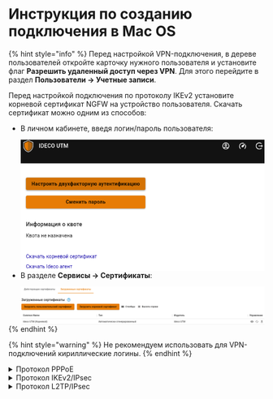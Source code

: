 # Инструкция по созданию подключения в Mac OS

{% hint style="info" %}
Перед настройкой VPN-подключения, в дереве пользователей откройте карточку нужного пользователя и установите флаг **Разрешить удаленный доступ через VPN**. Для этого перейдите в раздел **Пользователи -> Учетные записи**.

Перед настройкой подключения по протоколу IKEv2 установите корневой сертификат NGFW на устройство пользователя. Скачать сертификат можно одним из способов:

*   В личном кабинете, введя логин/пароль пользователя:

    <img align="left" src="../../../.gitbook/assets/ubuntu16.png" alt="" data-size="original">
    
*   В разделе **Сервисы -> Сертификаты**:

    <img align="left" src="../../../.gitbook/assets/certificates2.png" alt="" data-size="original">
{% endhint %}

{% hint style="warning" %}
Не рекомендуем использовать для VPN-подключений кириллические логины.
{% endhint %}

<details>

<summary>Протокол PPPoE</summary>

Для настройки Ideco NGFW перейдите в раздел **Пользователи -> VPN-подключение -> Основное** и установите флаг **Подключение по PPPoE**:

![](../../../.gitbook/assets/pppoe.png)

**Создание подключения в Mac OS**

1\. Перейдите в раздел **Системные настройки -> Сеть**;

2\. Нажмите **Добавить** в левом нижнем углу (иконка ![](../../../.gitbook/assets/macos2.png));

3\. В появившемся окне заполните:

* **Интерфейс** - PPPoE;
* **Ethernet** - Например Wi-Fi;
* **Имя службы** - имя подключения.

<img src="../../../.gitbook/assets/macos8.png" alt="" data-size="original">

4\. Нажмите **Создать** и заполните:

* **Имя службы PPPoE** - имя службы;
* **Имя учетной записи** - логин;
* **Пароль** - пароль.

<img src="../../../.gitbook/assets/macos9.png" alt="" data-size="original">

5\. Нажмите **Подключить**.

</details>

<details>

<summary>Протокол IKEv2/IPsec</summary>

Настройте Ideco NGFW:

1\. Перейдите в раздел **Пользователи -> VPN-подключение -> Основное**.

2\. Установите флаг **Подключение по IKEv2/IPsec** и заполните поля **Домен**:

<img src="../../../.gitbook/assets/ipsec-ikev2-9-11.png" alt="" data-size="original">

**Создание подключения в Mac OS**

1\. Перейдите в раздел **Системные настройки -> Сеть**:

2\. Нажмите **Добавить** в левом нижнем углу (иконка ![](../../../.gitbook/assets/macos2.png));

3\. В появившемся окне заполните поля:

* **Интерфейс** - VPN;
* **Тип VPN** - IKEv2;
* **Имя службы** - имя подключения.

<img src="../../../.gitbook/assets/macos7.png" alt="" data-size="original">

4\. Нажмите **Создать**;

5\. Установите параметры подключения:

* **Адрес сервера** - адрес VPN-сервера;
* **Удаленный ID** - продублируйте адрес VPN-сервера.

<img src="../../../.gitbook/assets/macos11.png" alt="" data-size="original">

6\. Выберите **Настройки аутентификации**;

7\. Укажите идентификационные данные и нажать **OK**:

* **Имя пользователя** - имя пользователя, которому разрешено подключение по VPN;
* **Пароль** - пароль пользователя.

<img src="../../../.gitbook/assets/macos12.png" alt="" data-size="original">

8\. Нажмите **ОК**;

9\. Поставьте флаг в пункте **Показывать статус VPN в строке меню** и нажмите **Применить**.

</details>

<details>

<summary>Протокол L2TP/IPsec</summary>

**Важно:** L2TP IPsec клиенты, находящиеся за одним NAT'ом, могут испытывать проблемы подключения если их более одного. Рекомендуем вместо L2TP IPsec использовать IKEv2 IPsec.

Перед созданием подключения, настройте Ideco NGFW:

1\. Перейдите в раздел **Пользователи -> VPN-подключение -> Основное**.

2\. Установите флаг **Подключение по L2TP/IPsec** и скопируйте **PSK**-ключ:

<img src="../../../.gitbook/assets/l2tp-on.png" alt="" data-size="original">

**Создание подключения в Mac OS**

1\. Перейдите в раздел **Системные настройки -> Сеть**:

<img src="../../../.gitbook/assets/macos.png" alt="" data-size="original">

2\. Нажмите **Добавить** в левом нижнем углу (иконка ![](../../../.gitbook/assets/macos2.png));

3\. В появившемся окне заполните:

* **Интерфейс** - VPN;
* **Тип VPN** - L2TP через IPsec;
* **Имя службы** - имя подключения.

<img src="../../../.gitbook/assets/macos1.png" alt="" data-size="original">

4\. Нажмите **Создать**;

5\. Заполните **Адрес сервера** и **Имя учетной записи**:

<img src="../../../.gitbook/assets/macos3.png" alt="" data-size="original">

6\. Поставьте флаг на пункте **Показывать статус VPN в строке меню** и выберите **Настройки аутентификации**.

7\. В **Аутентификации пользователя** заполните **Пароль** и в **Аутентификации компьютера** **Общий ключ (Shared Secret)**

<img src="../../../.gitbook/assets/macos4.png" alt="" data-size="original">

8\. Нажмите **ОК -> Применить**.

Включите VPN-соединение:

* В левой верхней части экрана нажмите значок VPN-соединения (![](../../../.gitbook/assets/macos5.png))
*   Выберите _Подключить (имя службы, заданное в пункте 3)_:

    <img src="../../../.gitbook/assets/macos6.png" alt="" data-size="original">

</details>

